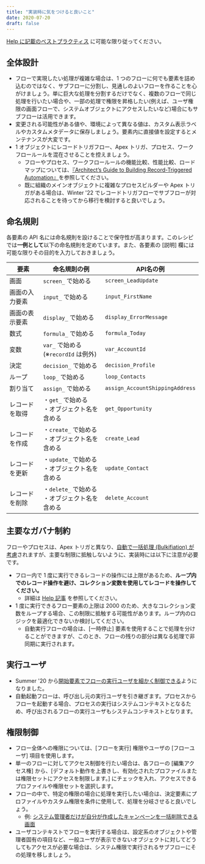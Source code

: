 ```yaml
---
title: "実装時に気をつけると良いこと"
date: 2020-07-20
draft: false
---
```

[Help に記載のベストプラクティス](https://help.salesforce.com/articleView?id=flow_prep_bestpractices.htm&type=5) に可能な限り従ってください。

## 全体設計
* フローで実現したい処理が複雑な場合は、1 つのフローに何でも要素を詰め込むのではなく、サブフローに分割し、見通しのよいフローを作ることを心がけましょう。単に巨大な処理を分割するだけでなく、複数のフローで同じ処理を行いたい場合や、一部の処理で権限を昇格したい(例えば、ユーザ権限の画面フローで、システムオブジェクトにアクセスしたいなど)場合にもサブフローは活用できます。
* 変更される可能性がある値や、環境によって異なる値は、カスタム表示ラベルやカスタムメタデータに保存しましょう。要素内に直接値を設定するとメンテナンスが大変です。
* 1 オブジェクトにレコードトリガフロー、Apex トリガ、プロセス、ワークフロールールを混在させることを控えましょう。
  * フローやプロセス、ワークフロールールの機能比較、性能比較、ロードマップについては、[『Architect’s Guide to Building Record-Triggered Automation』](https://architect.salesforce.com/design/decision-guides/trigger-automation/)を参照してください。
  * 既に組織のメインオブジェクトに複雑なプロセスビルダーや Apex トリガがある場合は、Winter '22 でレコードトリガフローでサブフローが対応されることを待ってから移行を検討すると良いでしょう。
## 命名規則
各要素の API 名には命名規則を設けることで保守性が高まります。このレシピでは**一例として**以下の命名規則を定めています。また、各要素の [説明] 欄には可能な限りその目的を入力しておきましょう。

|要素|命名規則の例|API名の例|
|-|-|-|
|画面|`screen_` で始める|`screen_LeadUpdate`|
|画面の入力要素| `input_` で始める | `input_FirstName` |
|画面の表示要素| `display_` で始める | `display_ErrorMessage` |
|数式|`formula_` で始める|`formula_Today`|
|変数|`var_` で始める<br>(※`recordId` は例外) |`var_AccountId`|
|決定|`decision_` で始める| `decision_Profile`|
|ループ|`loop_` で始める| `loop_Contacts`|
|割り当て|`assign_` で始める| `assign_AccountShippingAddress`|
|レコードを取得|・`get_` で始める<br>・オブジェクト名を含める|`get_Opportunity`|
|レコードを作成|・`create_` で始める<br>・オブジェクト名を含める|`create_Lead`|
|レコードを更新|・`update_` で始める<br>・オブジェクト名を含める|`update_Contact`|
|レコードを削除|・`delete_` で始める<br>・オブジェクト名を含める|`delete_Account`|

## 主要なガバナ制約
フローやプロセスは、Apex トリガと異なり、[自動で一括処理 (Bulkifiation) が考慮](https://help.salesforce.com/articleView?id=flow_concepts_bulkification.htm&type=5)されますが、主要な制限に抵触しないように、実装時には以下に注意が必要です。

* フロー内で 1 度に実行できるレコードの操作には上限があるため、**ループ内でのレコード操作を避け、コレクション変数を使用してレコードを操作してください。**
    * 詳細は [Help 記事](https://help.salesforce.com/articleView?id=flow_considerations_limit_transaction.htm&type=5) を参照してください。
* 1 度に実行できるフロー要素の上限は 2000 のため、大きなコレクション変数をループする場合、この制限に抵触する可能性があります。ループ内のロジックを最適化できないか検討してください。
    * 自動実行フローの場合は、[一時停止] 要素を使用することで処理を分けることができますが、このとき、フローの残りの部分は異なる処理で非同期に実行されます。

## 実行ユーザ

* Summer '20 から[開始要素でフローの実行ユーザを細かく制御できる](https://releasenotes.docs.salesforce.com/ja-jp/summer20/release-notes/rn_forcecom_flow_fbuilder_system_mode_no_sharing.htm)ようになりました。
* 自動起動フローは、呼び出し元の実行ユーザを引き継ぎます。プロセスからフローを起動する場合、プロセスの実行はシステムコンテキストとなるため、呼び出されるフローの実行ユーザもシステムコンテキストとなります。

## 権限制御
* フロー全体への権限については、[フローを実行] 権限やユーザの [フローユーザ] 項目を使用します。
* 単一のフローに対してアクセス制御を行たい場合は、各フローの [編集アクセス権] から、[デフォルト動作を上書きし、有効化されたプロファイルまたは権限セットにアクセスを制限します。] にチェックを入れ、アクセスできるプロファイルや権限セットを選択します。
* フローの中で、特定の権限の場合に処理を実行したい場合は、決定要素にプロファイルやカスタム権限を条件に使用して、処理を分岐させると良いでしょう。
  * 例: [システム管理者だけが自分が作成したキャンペーンを一括削除できる画面](../mass-campaign-delete-by-admin-screen)
* ユーザコンテキストでフローを実行する場合は、設定系のオブジェクトや管理者固有の項目など、一般ユーザが表示できないオブジェクトに対してどうしてもアクセスが必要な場合は、システム権限で実行されるサブフローにその処理を移しましょう。
